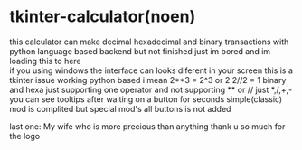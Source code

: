 # tkinter-calculator(noen) 
this calculator can make decimal hexadecimal and binary transactions with python language based backend but not finished just im bored and im loading this to here  
if you using windows the interface can looks diferent in your screen this is a tkinter issue 
working python based i mean 2**3 = 2^3 or 2.2//2 = 1 
binary and hexa just supporting one operator and not supporting ** or // just *,/,+,-
you can see tooltips after waiting on a button for seconds 
simple(classic) mod is complited but special mod's all buttons is not added 

last one: My wife who is more precious than anything thank u so much for the logo 
